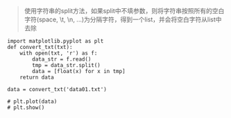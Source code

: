 > 使用字符串的split方法，如果split中不填参数，则将字符串按照所有的空白字符(space, \t, \n, ...)为分隔字符，得到一个list，并会将空白字符从list中去除

```
import matplotlib.pyplot as plt
def convert_txt(txt):
    with open(txt, 'r') as f:
        data_str = f.read()
        tmp = data_str.split()
        data = [float(x) for x in tmp]
    return data

data = convert_txt('data01.txt')

# plt.plot(data)
# plt.show()
```
